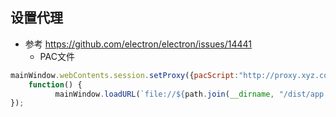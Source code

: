 ## 设置代理

-  参考 https://github.com/electron/electron/issues/14441
     - PAC文件
```javascript
mainWindow.webContents.session.setProxy({pacScript:"http://proxy.xyz.com:9001/production.pac"}, 
    function() {
          mainWindow.loadURL(`file://${path.join(__dirname, "/dist/app.html")}`);
});
```